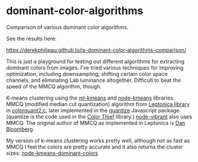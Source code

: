 # dominant-color-algorithms

Comparison of various dominant color algorithms.

See the results here:

https://derekphilipau.github.io/js-dominant-color-algorithms-comparison/

This is just a playground for testing out different algorithms for extracting dominant colors from images. I've tried various techniques for improving optimization, including downsampling, shifting certain color space channels, and eliminating Lab luminance altogether. Difficult to beat the speed of the MMCQ algorithm, though.

K-means clustering using the [ml-kmeans](https://github.com/mljs/kmeans) and [node-kmeans](https://github.com/Philmod/node-kmeans) libraries. MMCQ (modified median cut quantization) algorithm from [Leptonica library](http://www.leptonica.org/color-quantization.html) in [colorquant2.c](https://github.com/DanBloomberg/leptonica/blob/master/src/colorquant2.c), later implemented in the [quantize](https://github.com/olivierlesnicki/quantize) Javascript package. (quantize is the code used in the [Color Thief](https://github.com/lokesh/color-thief) library.) [node-vibrant](https://github.com/Vibrant-Colors/node-vibrant) also uses MMCQ. The original author of MMCQ as implemented in Leptonica is [Dan Bloomberg](https://github.com/DanBloomberg).

My version of k-means clustering works pretty well, although not as fast as MMCQ I feel the colors are pretty accurate and it also returns the cluster sizes:  [node-kmeans-dominant-colors](https://github.com/derekphilipau/node-kmeans-dominant-colors)
